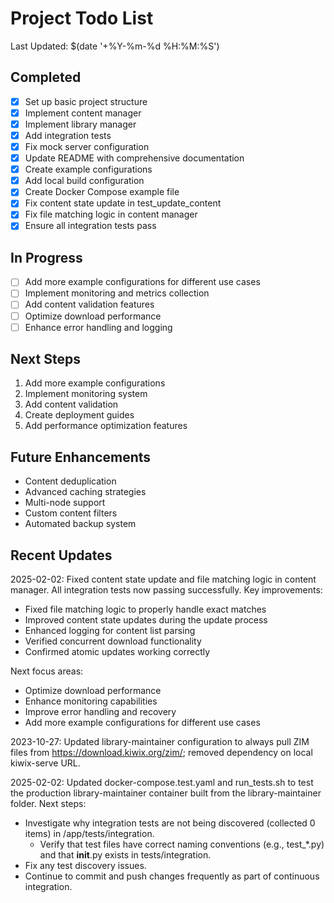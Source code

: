 # Project Todo List

Last Updated: $(date '+%Y-%m-%d %H:%M:%S')

## Completed
- [x] Set up basic project structure
- [x] Implement content manager
- [x] Implement library manager
- [x] Add integration tests
- [x] Fix mock server configuration
- [x] Update README with comprehensive documentation
- [x] Create example configurations
- [x] Add local build configuration
- [x] Create Docker Compose example file
- [x] Fix content state update in test_update_content
- [x] Fix file matching logic in content manager
- [x] Ensure all integration tests pass

## In Progress
- [ ] Add more example configurations for different use cases
- [ ] Implement monitoring and metrics collection
- [ ] Add content validation features
- [ ] Optimize download performance
- [ ] Enhance error handling and logging

## Next Steps
1. Add more example configurations
2. Implement monitoring system
3. Add content validation
4. Create deployment guides
5. Add performance optimization features

## Future Enhancements
- Content deduplication
- Advanced caching strategies
- Multi-node support
- Custom content filters
- Automated backup system

## Recent Updates

2025-02-02: Fixed content state update and file matching logic in content manager. All integration tests now passing successfully.
Key improvements:
- Fixed file matching logic to properly handle exact matches
- Improved content state updates during the update process
- Enhanced logging for content list parsing
- Verified concurrent download functionality
- Confirmed atomic updates working correctly

Next focus areas:
- Optimize download performance
- Enhance monitoring capabilities
- Improve error handling and recovery
- Add more example configurations for different use cases

2023-10-27: Updated library-maintainer configuration to always pull ZIM files from https://download.kiwix.org/zim/; removed dependency on local kiwix-serve URL.

2025-02-02: Updated docker-compose.test.yaml and run_tests.sh to test the production library-maintainer container built from the library-maintainer folder. 
Next steps:
- Investigate why integration tests are not being discovered (collected 0 items) in /app/tests/integration.
  * Verify that test files have correct naming conventions (e.g., test_*.py) and that __init__.py exists in tests/integration.
- Fix any test discovery issues.
- Continue to commit and push changes frequently as part of continuous integration. 
